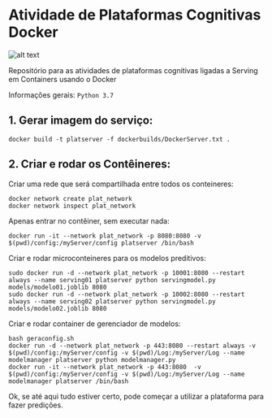 # Atividade de Plataformas Cognitivas Docker  

![alt text](images/capa.png)

Repositório para as atividades de plataformas cognitivas ligadas a Serving em Containers usando o Docker


Informações gerais:
`Python 3.7`

## 1. Gerar imagem do serviço:


```
docker build -t platserver -f dockerbuilds/DockerServer.txt .
```

## 2. Criar e rodar os Contêineres:

Criar uma rede que será compartilhada entre todos os conteineres:  
```
docker network create plat_network
docker network inspect plat_network
```

Apenas entrar no contêiner, sem executar nada:
```
docker run -it --network plat_network -p 8080:8080 -v $(pwd)/config:/myServer/config platserver /bin/bash
```

Criar e rodar microconteineres para os modelos preditivos:  
```
sudo docker run -d --network plat_network -p 10001:8080 --restart always --name serving01 platserver python servingmodel.py models/modelo01.joblib 8080
sudo docker run -d --network plat_network -p 10002:8080 --restart always --name serving02 platserver python servingmodel.py models/modelo02.joblib 8080
```

Criar e rodar container de gerenciador de modelos:  
```
bash geraconfig.sh
docker run -d --network plat_network -p 443:8080 --restart always -v $(pwd)/config:/myServer/config -v $(pwd)/Log:/myServer/Log --name modelmanager platserver python modelmanager.py 
docker run -it --network plat_network -p 443:8080  -v $(pwd)/config:/myServer/config -v $(pwd)/Log:/myServer/Log --name modelmanager platserver /bin/bash

```

Ok, se até aqui tudo estiver certo, pode começar a utilizar a plataforma para fazer predições.